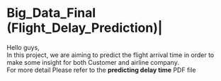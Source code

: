 # Big_Data_Final (Flight_Delay_Prediction)|

Hello guys,  
In this project, we are aiming to predict the flight arrival time in order to make some insight for both Customer and airline company.  
For more detail Please refer to the **predicting delay time** PDF file   

